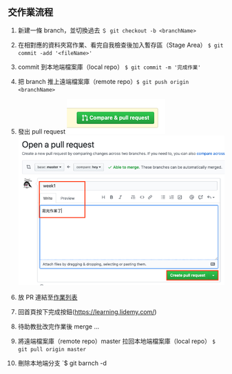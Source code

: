 ## 交作業流程

1. 新建一條 branch，並切換過去 `＄ git checkout -b <branchName>` 
2. 在相對應的資料夾寫作業、看完自我檢查後加入暫存區（Stage Area） `$ git commit -add '<fileName>'`
3. commit 到本地端檔案庫（local repo） `$ git commit -m '完成作業'`
4. 把 branch 推上遠端檔案庫（remote repo）`$ git push origin <branchName>`
5. 發出 pull request
![enter pull request page](./images/hw1-1.png)
![create pull request](./images/hw1-2.png)

6. 放 PR 連結至[作業列表](https://learning.lidemy.com/homeworks)
7. 回首頁按下完成按鈕(https://learning.lidemy.com/)
8. 待助教批改完作業後 merge ...
9. 將遠端檔案庫（remote repo）master 拉回本地端檔案庫（local repo） `$ git pull origin master`
10. 刪除本地端分支 `$ git barnch -d <branchName>